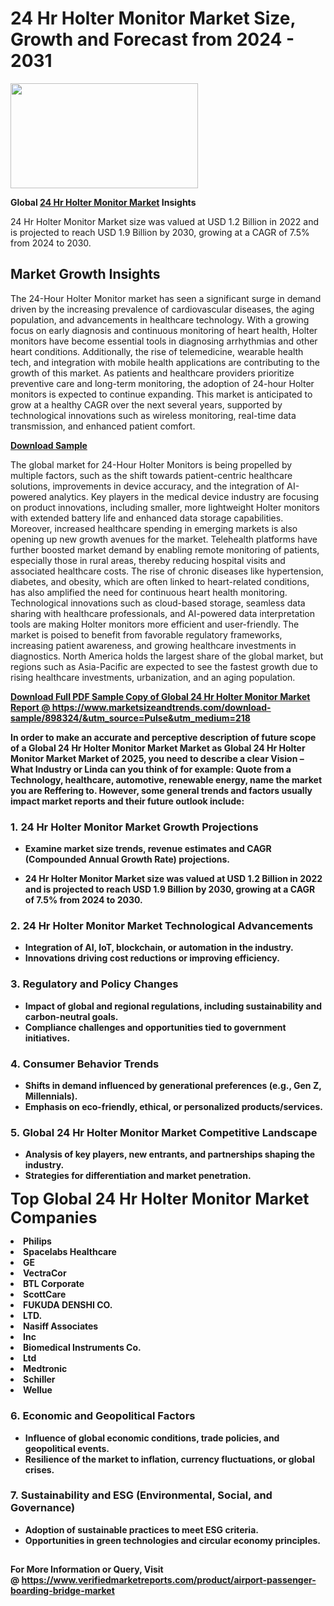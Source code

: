 <H1>24 Hr Holter Monitor Market Size, Growth and Forecast from 2024 - 2031</H1><img class="aligncenter size-medium wp-image-584254" src="https://thirdeyenews.in/wp-content/uploads/2024/09/Global-Market-Research-300x168.jpeg" alt="" width="300" height="168" /><p><strong>Global&nbsp;<a href="https://www.marketsizeandtrends.com/download-sample/898324/&amp;utm_source=Pulse&amp;utm_medium=218">24 Hr Holter Monitor Market</a> Insights</strong></p><p>24 Hr Holter Monitor Market size was valued at USD 1.2 Billion in 2022 and is projected to reach USD 1.9 Billion by 2030, growing at a CAGR of 7.5% from 2024 to 2030.</p><p><h2>Market Growth Insights</h2> <p>The 24-Hour Holter Monitor market has seen a significant surge in demand driven by the increasing prevalence of cardiovascular diseases, the aging population, and advancements in healthcare technology. With a growing focus on early diagnosis and continuous monitoring of heart health, Holter monitors have become essential tools in diagnosing arrhythmias and other heart conditions. Additionally, the rise of telemedicine, wearable health tech, and integration with mobile health applications are contributing to the growth of this market. As patients and healthcare providers prioritize preventive care and long-term monitoring, the adoption of 24-hour Holter monitors is expected to continue expanding. This market is anticipated to grow at a healthy CAGR over the next several years, supported by technological innovations such as wireless monitoring, real-time data transmission, and enhanced patient comfort.</p> <p><strong><a href="#">Download Sample</a></strong></p> <p>The global market for 24-Hour Holter Monitors is being propelled by multiple factors, such as the shift towards patient-centric healthcare solutions, improvements in device accuracy, and the integration of AI-powered analytics. Key players in the medical device industry are focusing on product innovations, including smaller, more lightweight Holter monitors with extended battery life and enhanced data storage capabilities. Moreover, increased healthcare spending in emerging markets is also opening up new growth avenues for the market. Telehealth platforms have further boosted market demand by enabling remote monitoring of patients, especially those in rural areas, thereby reducing hospital visits and associated healthcare costs. The rise of chronic diseases like hypertension, diabetes, and obesity, which are often linked to heart-related conditions, has also amplified the need for continuous heart health monitoring. Technological innovations such as cloud-based storage, seamless data sharing with healthcare professionals, and AI-powered data interpretation tools are making Holter monitors more efficient and user-friendly. The market is poised to benefit from favorable regulatory frameworks, increasing patient awareness, and growing healthcare investments in diagnostics. North America holds the largest share of the global market, but regions such as Asia-Pacific are expected to see the fastest growth due to rising healthcare investments, urbanization, and an aging population.</p> <p><strong><a href="#"></p><p><span class=""><strong>Download Full PDF Sample Copy of Global 24 Hr Holter Monitor Market Report</strong> @ <a href="https://www.marketsizeandtrends.com/download-sample/898324/&amp;utm_source=Pulse&amp;utm_medium=218" target="_blank">https://www.marketsizeandtrends.com/download-sample/898324/&amp;utm_source=Pulse&amp;utm_medium=218</a></span></p><p>In order to make an accurate and perceptive description of future scope of a Global&nbsp;24 Hr Holter Monitor Market Market as Global&nbsp;24 Hr Holter Monitor Market Market of 2025, you need to describe a clear Vision &ndash; What Industry or Linda can you think of for example: Quote from a Technology, healthcare, automotive, renewable energy, name the market you are Reffering to. However, some general trends and factors usually impact market reports and their future outlook include:</p><h3>1.&nbsp;<strong>24 Hr Holter Monitor Market Growth Projections</strong></h3><ul><li>Examine market size trends, revenue estimates and CAGR (Compounded Annual Growth Rate) projections.</li><li><p>24 Hr Holter Monitor Market size was valued at USD 1.2 Billion in 2022 and is projected to reach USD 1.9 Billion by 2030, growing at a CAGR of 7.5% from 2024 to 2030.</p></li></ul><h3>2.&nbsp;<strong>24 Hr Holter Monitor Market Technological Advancements</strong></h3><ul><li>Integration of AI, IoT, blockchain, or automation in the industry.</li><li>Innovations driving cost reductions or improving efficiency.</li></ul><h3>3.&nbsp;<strong>Regulatory and Policy Changes</strong></h3><ul><li>Impact of global and regional regulations, including sustainability and carbon-neutral goals.</li><li>Compliance challenges and opportunities tied to government initiatives.</li></ul><h3>4.&nbsp;<strong>Consumer Behavior Trends</strong></h3><ul><li>Shifts in demand influenced by generational preferences (e.g., Gen Z, Millennials).</li><li>Emphasis on eco-friendly, ethical, or personalized products/services.</li></ul><h3>5.&nbsp;<strong>Global 24 Hr Holter Monitor Market Competitive Landscape</strong></h3><ul><li>Analysis of key players, new entrants, and partnerships shaping the industry.</li><li>Strategies for differentiation and market penetration.</li></ul><p data-pm-slice="1 1 []"><span style="color: inherit; font-family: inherit; font-size: 25px;">Top Global 24 Hr Holter Monitor Market Companies</span></p><div class="" data-test-id=""><p><li>Philips</li><li> Spacelabs Healthcare</li><li> GE</li><li> VectraCor</li><li> BTL Corporate</li><li> ScottCare</li><li> FUKUDA DENSHI CO.</li><li>LTD.</li><li> Nasiff Associates</li><li> Inc</li><li> Biomedical Instruments Co.</li><li> Ltd</li><li> Medtronic</li><li> Schiller</li><li> Wellue</li></p></div><h3>6.&nbsp;<strong>Economic and Geopolitical Factors</strong></h3><ul><li>Influence of global economic conditions, trade policies, and geopolitical events.</li><li>Resilience of the market to inflation, currency fluctuations, or global crises.</li></ul><h3>7.&nbsp;<strong>Sustainability and ESG (Environmental, Social, and Governance)</strong></h3><ul><li>Adoption of sustainable practices to meet ESG criteria.</li><li>Opportunities in green technologies and circular economy principles.</li></ul><h2><strong style="font-size: 14px;">For More Information or Query, Visit @&nbsp;</strong><a style="background-color: #ffffff; font-size: 14px;" href="https://www.marketsizeandtrends.com/report/24-hr-holter-monitor-market/" target="_blank">https://www.verifiedmarketreports.com/product/airport-passenger-boarding-bridge-market</a></h2>
